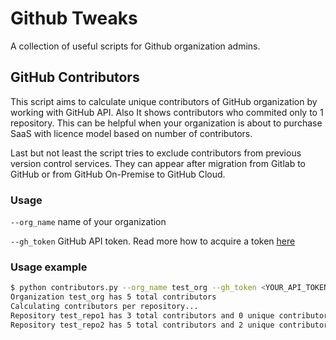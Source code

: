 # Github Tweaks

A collection of useful scripts for Github organization admins.

## GitHub Contributors

This script aims to calculate unique contributors of GitHub organization by working with GitHub API. Also It shows contributors who commited only to 1 repository. This can be helpful when your organization is about to purchase SaaS with licence model based on number of contributors.

Last but not least the script tries to exclude contributors from previous version control services. They can appear after migration from Gitlab to GitHub or from GitHub On-Premise to GitHub Cloud.

### Usage

<code>--org_name</code> name of your organization

<code>--gh_token</code> GitHub API token. Read more how to acquire a token [here](https://docs.github.com/en/authentication/keeping-your-account-and-data-secure/managing-your-personal-access-tokens)

### Usage example

```bash
$ python contributors.py --org_name test_org --gh_token <YOUR_API_TOKEN_HERE>
Organization test_org has 5 total contributors
Calculating contributors per repository...
Repository test_repo1 has 3 total contributors and 0 unique contributors: []
Repository test_repo2 has 5 total contributors and 2 unique contributors: ['user1', 'user2']
```
